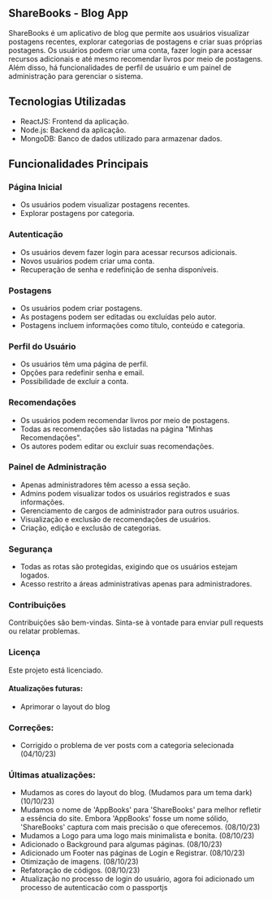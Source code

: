 ## ShareBooks - Blog App

ShareBooks é um aplicativo de blog que permite aos usuários visualizar postagens recentes, explorar categorias de postagens e criar suas próprias postagens. Os usuários podem criar uma conta, fazer login para acessar recursos adicionais e até mesmo recomendar livros por meio de postagens. Além disso, há funcionalidades de perfil de usuário e um painel de administração para gerenciar o sistema.

## Tecnologias Utilizadas

- ReactJS: Frontend da aplicação.
- Node.js: Backend da aplicação.
- MongoDB: Banco de dados utilizado para armazenar dados.

## Funcionalidades Principais

### Página Inicial

- Os usuários podem visualizar postagens recentes.
- Explorar postagens por categoria.

### Autenticação

- Os usuários devem fazer login para acessar recursos adicionais.
- Novos usuários podem criar uma conta.
- Recuperação de senha e redefinição de senha disponíveis.

### Postagens

- Os usuários podem criar postagens.
- As postagens podem ser editadas ou excluídas pelo autor.
- Postagens incluem informações como título, conteúdo e categoria.

### Perfil do Usuário

- Os usuários têm uma página de perfil.
- Opções para redefinir senha e email.
- Possibilidade de excluir a conta.

### Recomendações

- Os usuários podem recomendar livros por meio de postagens.
- Todas as recomendações são listadas na página "Minhas Recomendações".
- Os autores podem editar ou excluir suas recomendações.

### Painel de Administração

- Apenas administradores têm acesso a essa seção.
- Admins podem visualizar todos os usuários registrados e suas informações.
- Gerenciamento de cargos de administrador para outros usuários.
- Visualização e exclusão de recomendações de usuários.
- Criação, edição e exclusão de categorias.

### Segurança

- Todas as rotas são protegidas, exigindo que os usuários estejam logados.
- Acesso restrito a áreas administrativas apenas para administradores.

### Contribuições

Contribuições são bem-vindas. Sinta-se à vontade para enviar pull requests ou relatar problemas.

### Licença

Este projeto está licenciado.

#### Atualizações futuras:

- Aprimorar o layout do blog

### Correções:

- Corrigido o problema de ver posts com a categoria selecionada (04/10/23)

### Últimas atualizações:

- Mudamos as cores do layout do blog. (Mudamos para um tema dark) (10/10/23)
- Mudamos o nome de 'AppBooks' para 'ShareBooks' para melhor refletir a essência do site. Embora 'AppBooks' fosse um nome sólido, 'ShareBooks' captura com mais precisão o que oferecemos. (08/10/23)
- Mudamos a Logo para uma logo mais minimalista e bonita. (08/10/23)
- Adicionado o Background para algumas páginas. (08/10/23)
- Adicionado um Footer nas páginas de Login e Registrar. (08/10/23)
- Otimização de imagens. (08/10/23)
- Refatoração de códigos. (08/10/23)
- Atualização no processo de login do usuário, agora foi adicionado um processo de autenticacão com o passportjs

